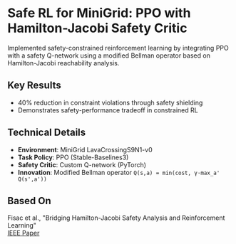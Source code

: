 # Safe RL for MiniGrid: PPO with Hamilton-Jacobi Safety Critic

Implemented safety-constrained reinforcement learning by integrating PPO with a safety Q-network using a modified Bellman operator based on Hamilton-Jacobi reachability analysis.

## Key Results
- 40% reduction in constraint violations through safety shielding
- Demonstrates safety-performance tradeoff in constrained RL

## Technical Details
- **Environment**: MiniGrid LavaCrossingS9N1-v0
- **Task Policy**: PPO (Stable-Baselines3)
- **Safety Critic**: Custom Q-network (PyTorch)
- **Innovation**: Modified Bellman operator `Q(s,a) = min(cost, γ·max_a' Q(s',a'))`

## Based On
Fisac et al., "Bridging Hamilton-Jacobi Safety Analysis and Reinforcement Learning"  
[IEEE Paper](https://ieeexplore.ieee.org/stamp/stamp.jsp?tp=&arnumber=8794107)
